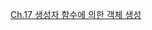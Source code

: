 [Ch.17 생성자 함수에 의한 객체 생성](https://literate-close-819.notion.site/17-707a34626dd54bceba5f542471737beb?pvs=4)